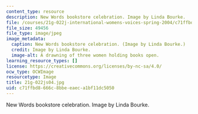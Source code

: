 ```yaml
---
content_type: resource
description: New Words bookstore celebration. Image by Linda Bourke.
file: /courses/21g-022j-international-womens-voices-spring-2004/c71ffbd8666c8bbeeaeca1bf11dc5050_21g-022js04.jpg
file_size: 49456
file_type: image/jpeg
image_metadata:
  caption: New Words bookstore celebration. (Image by Linda Bourke.)
  credit: Image by Linda Bourke.
  image-alt: A drawning of three women holding books open.
learning_resource_types: []
license: https://creativecommons.org/licenses/by-nc-sa/4.0/
ocw_type: OCWImage
resourcetype: Image
title: 21g-022js04.jpg
uid: c71ffbd8-666c-8bbe-eaec-a1bf11dc5050
---
```

New Words bookstore celebration. Image by Linda Bourke.